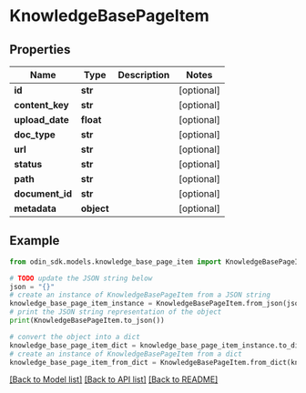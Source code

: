 # KnowledgeBasePageItem


## Properties

Name | Type | Description | Notes
------------ | ------------- | ------------- | -------------
**id** | **str** |  | [optional] 
**content_key** | **str** |  | [optional] 
**upload_date** | **float** |  | [optional] 
**doc_type** | **str** |  | [optional] 
**url** | **str** |  | [optional] 
**status** | **str** |  | [optional] 
**path** | **str** |  | [optional] 
**document_id** | **str** |  | [optional] 
**metadata** | **object** |  | [optional] 

## Example

```python
from odin_sdk.models.knowledge_base_page_item import KnowledgeBasePageItem

# TODO update the JSON string below
json = "{}"
# create an instance of KnowledgeBasePageItem from a JSON string
knowledge_base_page_item_instance = KnowledgeBasePageItem.from_json(json)
# print the JSON string representation of the object
print(KnowledgeBasePageItem.to_json())

# convert the object into a dict
knowledge_base_page_item_dict = knowledge_base_page_item_instance.to_dict()
# create an instance of KnowledgeBasePageItem from a dict
knowledge_base_page_item_from_dict = KnowledgeBasePageItem.from_dict(knowledge_base_page_item_dict)
```
[[Back to Model list]](../README.md#documentation-for-models) [[Back to API list]](../README.md#documentation-for-api-endpoints) [[Back to README]](../README.md)


